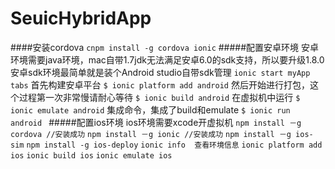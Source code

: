 # SeuicHybridApp

####安装cordova
`cnpm install -g cordova ionic`
#####配置安卓环境
安卓环境需要java环境，mac自带1.7jdk无法满足安卓6.0的sdk支持，所以要升级1.8.0
安卓sdk环境最简单就是装个Android studio自带sdk管理
`ionic start myApp tabs`
首先构建安卓平台
`$ ionic platform add android`
然后开始进行打包，这个过程第一次非常慢请耐心等待
`$ ionic build android`
在虚拟机中运行
`$ ionic emulate android`
集成命令，集成了build和emulate
`$ ionic run android `
#####配置ios环境
 ios环境需要xcode开虚拟机
`npm install －g cordova //安装成功`
`npm install －g ionic //安装成功`
`npm install －g ios-sim`
`npm install -g ios-deploy`
`ionic info  查看环境信息`
`ionic platform add ios`
`ionic build ios`
`ionic emulate ios`
